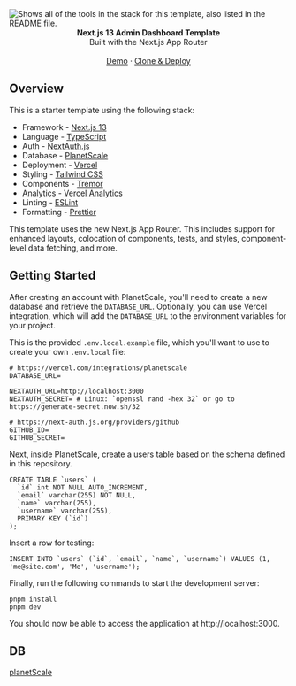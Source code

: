 <picture>
  <source media="(prefers-color-scheme: dark)" srcset="https://user-images.githubusercontent.com/9113740/201498864-2a900c64-d88f-4ed4-b5cf-770bcb57e1f5.png">
  <source media="(prefers-color-scheme: light)" srcset="https://user-images.githubusercontent.com/9113740/201498152-b171abb8-9225-487a-821c-6ff49ee48579.png">
  <img alt="Shows all of the tools in the stack for this template, also listed in the README file." src="https://user-images.githubusercontent.com/9113740/201498152-b171abb8-9225-487a-821c-6ff49ee48579.png">
</picture>

<div align="center"><strong>Next.js 13 Admin Dashboard Template</strong></div>
<div align="center">Built with the Next.js App Router</div>
<br />
<div align="center">
<a href="http://admin-dash-template.vercel.sh/">Demo</a>
<span> · </span>
<a href="https://vercel.com/templates/next.js/admin-dashboard-tailwind-planetscale-react-nextjs">Clone & Deploy</a>
<span>
</div>

## Overview

This is a starter template using the following stack:

- Framework - [Next.js 13](https://nextjs.org/13)
- Language - [TypeScript](https://www.typescriptlang.org)
- Auth - [NextAuth.js](https://next-auth.js.org)
- Database - [PlanetScale](https://planetscale.com)
- Deployment - [Vercel](https://vercel.com/docs/concepts/next.js/overview)
- Styling - [Tailwind CSS](https://tailwindcss.com)
- Components - [Tremor](https://www.tremor.so)
- Analytics - [Vercel Analytics](https://vercel.com/analytics)
- Linting - [ESLint](https://eslint.org)
- Formatting - [Prettier](https://prettier.io)

This template uses the new Next.js App Router. This includes support for enhanced layouts, colocation of components, tests, and styles, component-level data fetching, and more.

## Getting Started

After creating an account with PlanetScale, you'll need to create a new database and retrieve the `DATABASE_URL`. Optionally, you can use Vercel integration, which will add the `DATABASE_URL` to the environment variables for your project.

This is the provided `.env.local.example` file, which you'll want to use to create your own `.env.local` file:

```
# https://vercel.com/integrations/planetscale
DATABASE_URL=

NEXTAUTH_URL=http://localhost:3000
NEXTAUTH_SECRET= # Linux: `openssl rand -hex 32` or go to https://generate-secret.now.sh/32

# https://next-auth.js.org/providers/github
GITHUB_ID=
GITHUB_SECRET=
```

Next, inside PlanetScale, create a users table based on the schema defined in this repository.

```
CREATE TABLE `users` (
  `id` int NOT NULL AUTO_INCREMENT,
  `email` varchar(255) NOT NULL,
  `name` varchar(255),
  `username` varchar(255),
  PRIMARY KEY (`id`)
);
```

Insert a row for testing:

```
INSERT INTO `users` (`id`, `email`, `name`, `username`) VALUES (1, 'me@site.com', 'Me', 'username');
```

Finally, run the following commands to start the development server:

```
pnpm install
pnpm dev
```

You should now be able to access the application at http://localhost:3000.


## DB

[planetScale](https://app.planetscale.com/anyulled/devbcn)